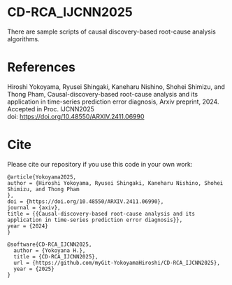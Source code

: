 # CD-RCA_IJCNN2025
There are sample scripts of causal discovery-based root-cause analysis algorithms. 
<br>

# References<br>
Hiroshi Yokoyama, Ryusei Shingaki, Kaneharu Nishino, Shohei Shimizu, and Thong Pham, 
Causal-discovery-based root-cause analysis and its application in time-series prediction error diagnosis, Arxiv preprint, 2024. Accepted in  Proc. IJCNN2025 <br>
doi: https://doi.org/10.48550/ARXIV.2411.06990

# Cite<br>

Please cite our repository if you use this code in your own work:
```
@article{Yokoyama2025,
author = {Hiroshi Yokoyama, Ryusei Shingaki, Kaneharu Nishino, Shohei Shimizu, and Thong Pham
},
doi = {https://doi.org/10.48550/ARXIV.2411.06990},
journal = {axiv},
title = {{Causal-discovery-based root-cause analysis and its application in time-series prediction error diagnosis}},
year = {2024}
}
```
```
@software{CD-RCA_IJCNN2025,
  author = {Yokoyana H.},
  title = {CD-RCA_IJCNN2025},
  url = {https://github.com/myGit-YokoyamaHiroshi/CD-RCA_IJCNN2025},
  year = {2025}
}
```
